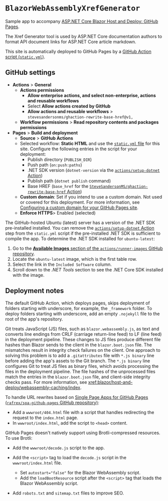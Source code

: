 # `BlazorWebAssemblyXrefGenerator`

Sample app to accompany [ASP.NET Core Blazor Host and Deploy: GitHub Pages](https://learn.microsoft.com/aspnet/core/blazor/host-and-deploy/webassembly/github-pages).

The Xref Generator tool is used by ASP.NET Core documentation authors to format API document links for ASP.NET Core article markdown.

This site is automatically deployed to GitHub Pages by a [GitHub Action script (`static.yml`)](https://github.com/dotnet/blazor-samples/blob/main/.github/workflows/static.yml).

## GitHub settings

* **Actions** > **General**
  * **Actions permissions**
    * **Allow enterprise actions, and select non-enterprise, actions and reusable workflows**
    * Select **Allow actions created by GitHub**
    * **Allow actions and reusable workflows** > `stevesandersonms/ghaction-rewrite-base-href@v1,`
  * **Workflow permissions** > **Read repository contents and packages permissions**
* **Pages** > **Build and deployment**
  * **Source** > **GitHub Actions**
  * Selected workflow: **Static HTML** and use the [`static.yml` file](https://github.com/dotnet/blazor-samples/blob/main/.github/workflows/static.yml) for this site. Configure the following entries in the script for your deployment:
    * Publish directory (`PUBLISH_DIR`)
    * Push path (`on:push:paths`)
    * .NET SDK version (`dotnet-version` via the [`actions/setup-dotnet` Action](https://github.com/actions/setup-dotnet))
    * Publish path (`dotnet publish` command)
    * Base HREF (`base_href` for the [`SteveSandersonMS/ghaction-rewrite-base-href` Action](https://github.com/SteveSandersonMS/ghaction-rewrite-base-href))
  * **Custom domain**: Set if you intend to use a custom domain. Not used or covered for this deployment. For more information, see [Configuring a custom domain for your GitHub Pages site](https://docs.github.com/pages/configuring-a-custom-domain-for-your-github-pages-site).
  * **Enforce HTTPS**> Enabled (selected)

The GitHub-hosted Ubuntu (latest) server has a version of the .NET SDK pre-installed installed. You can remove the [`actions/setup-dotnet` Action](https://github.com/actions/setup-dotnet) step from the `static.yml` script if the pre-installed .NET SDK is sufficient to compile the app. To determine the .NET SDK installed for `ubuntu-latest`:

1. Go to the [**Available Images** section of the `actions/runner-images` GitHub repository](https://github.com/actions/runner-images?tab=readme-ov-file#available-images).
1. Locate the `ubuntu-latest` image, which is the first table row.
1. Select the link in the `Included Software` column.
1. Scroll down to the *.NET Tools* section to see the .NET Core SDK installed with the image.

## Deployment notes

The default GitHub Action, which deploys pages, skips deployment of folders starting with underscore, for example, the `_framework` folder. To deploy folders starting with underscore, add an empty `.nojekyll` file to the root of the app's repository.

Git treats JavaScript (JS) files, such as `blazor.webassembly.js`, as text and converts line endings from CRLF (carriage return-line feed) to LF (line feed) in the deployment pipeline. These changes to JS files produce different file hashes than Blazor sends to the client in the `blazor.boot.json` file. The mismatches result in integrity check failures on the client. One approach to solving this problem is to add a `.gitattributes` file with `*.js binary` line before adding the app's assets to the Git branch. The `*.js binary` line configures Git to treat JS files as binary files, which avoids processing the files in the deployment pipeline. The file hashes of the unprocessed files match the entries in the `blazor.boot.json` file, and client-side integrity checks pass. For more information, see <xref:blazor/host-and-deploy/webassembly-caching/index>.

To handle URL rewrites based on [Single Page Apps for GitHub Pages (`rafrex/spa-github-pages` GitHub repository)](https://github.com/rafrex/spa-github-pages):

* Add a `wwwroot/404.html` file with a script that handles redirecting the request to the `index.html` page.
* In `wwwroot/index.html`, add the script to `<head>` content.

GitHub Pages doesn't natively support using Brotli-compressed resources. To use Brotli:

* Add the `wwwroot/decode.js` script to the app.
* Add the `<script>` tag to load the `decode.js` script in the `wwwroot/index.html` file.
  * Set `autostart="false"` for the Blazor WebAssembly script.
  * Add the `loadBootResource` script after the `<script>` tag that loads the Blazor WebAssembly script.

* Add `robots.txt` and `sitemap.txt` files to improve SEO.
